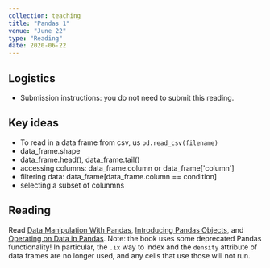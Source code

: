 ```yaml
---
collection: teaching
title: "Pandas 1"
venue: "June 22"
type: "Reading"
date: 2020-06-22
---
```

## Logistics
* Submission instructions: you do not need to submit this reading.

## Key ideas
* To read in a data frame from csv, us `pd.read_csv(filename)`
* data_frame.shape
* data_frame.head(), data_frame.tail()
* accessing columns: data_frame.column or data_frame['column']
* filtering data: data_frame[data_frame.column == condition]
* selecting a subset of colunmns


## Reading
Read [Data Manipulation With Pandas](https://colab.research.google.com/github/jakevdp/PythonDataScienceHandbook/blob/master/notebooks/03.00-Introduction-to-Pandas.ipynb),
[Introducing Pandas Objects](https://colab.research.google.com/github/jakevdp/PythonDataScienceHandbook/blob/master/notebooks/03.01-Introducing-Pandas-Objects.ipynb),
and [Operating on Data in Pandas](https://colab.research.google.com/github/jakevdp/PythonDataScienceHandbook/blob/master/notebooks/03.03-Operations-in-Pandas.ipynb).
Note: the book uses some deprecated Pandas functionality! In particular, the
`.ix` way to index and the `density` attribute of data frames are no longer
used, and any cells that use those will not run.
